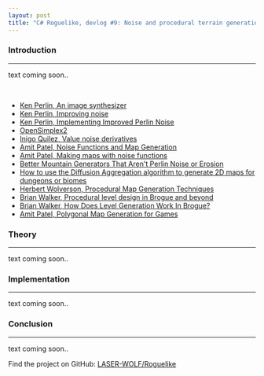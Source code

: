 ```yaml
---
layout: post
title: "C# Roguelike, devlog #9: Noise and procedural terrain generation algorithms"
---
```


### Introduction
---

text coming soon..

<br>

- [Ken Perlin, An image synthesizer](https://dl.acm.org/doi/pdf/10.1145/325165.325247)
- [Ken Perlin, Improving noise](https://mrl.nyu.edu/~perlin/paper445.pdf)
- [Ken Perlin, Implementing Improved Perlin Noise](https://developer.nvidia.com/gpugems/gpugems/part-i-natural-effects/chapter-5-implementing-improved-perlin-noise)
- [OpenSimplex2](https://github.com/KdotJPG/OpenSimplex2)
- [Inigo Quilez, Value noise derivatives](https://iquilezles.org/articles/morenoise/)
- [Amit Patel, Noise Functions and Map Generation](https://www.redblobgames.com/articles/noise/introduction.html)
- [Amit Patel, Making maps with noise functions](https://www.redblobgames.com/maps/terrain-from-noise/)
- [Better Mountain Generators That Aren't Perlin Noise or Erosion](https://youtu.be/gsJHzBTPG0Y)
- [How to use the Diffusion Aggregation algorithm to generate 2D maps for dungeons or biomes](https://www.noveltech.dev/unity-procgen-diffusion-aggregation)
- [Herbert Wolverson, Procedural Map Generation Techniques](https://youtu.be/TlLIOgWYVpI)
- [Brian Walker, Procedural level design in Brogue and beyond](https://youtu.be/Uo9-IcHhq_w)
- [Brian Walker, How Does Level Generation Work In Brogue?](https://www.rockpapershotgun.com/how-do-roguelikes-generate-levels)
- [Amit Patel, Polygonal Map Generation for Games](http://www-cs-students.stanford.edu/~amitp/game-programming/polygon-map-generation/)

### Theory
---

text coming soon..

### Implementation
---

text coming soon..

### Conclusion
---

text coming soon..

<!--
> ?.cs

```csharp

```
-->

Find the project on GitHub: [LASER-WOLF/Roguelike](https://github.com/LASER-WOLF/Roguelike)